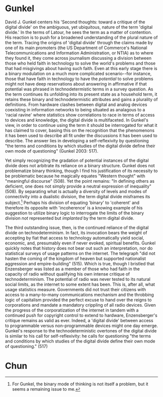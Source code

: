 
# Gunkel #

David J. Gunkel centers his 'Second thoughts: toward a critique of the digital divide' on the ambiguous, yet ubiquitous, nature of the term 'digital divide.' In the terms of Latour, he sees the term as a matter of contention. His reaction is to push for a broadened understanding of the plural nature of the term. Tracing the origins of 'digital divide' through the claims made by one of its main promoters (the US Department of Commerce's National Telecommunications and Information Administration, or NTIA) as to where they found it, they come across journalism discussing a division between those who held faith in technology to solve the world's problems and those that had misgivings about having such faith. Even at this early stage there is a binary modulation on a much more complicated scenario--for instance, those that have faith in technology to have the _potential_ to solve problems might not have deep reservations about answering in affirmative if that potential was phrased in technodetermistic terms in a survey question. As the term continues its unfolding into its present state as a household term, it retains these binary and technodetermistic attributes and gains a plurality of definitions. From hardware clashes between digital and analog devices coexisting in information networks to being situated as analagous to a 'racial ravine' where statistics show correlations to race in terms of access to devices and knowledge, the digital divide is multifaceted. In Gunkel's view, in order to continue using the term it should be interrogated for what it has claimed to cover, basing this on the recognition that the phenomenons it has been used to describe all fit under the discussions it has been used to describe. The answer lies in developing a self-reflexivity by questioning "the terms and conditions by which studies of the digital divide define their own mode of questioning" (Gunkel 2003: 517).

Yet simply recognizing the gradation of potential instances of the digital divide does not arbitrate its reliance on a binary structure. Gunkel does not problematize binary thinking, though I find his justification of its necessity to be problematic because he magically equates "Western thought" with "meaningful discourse" (508). Yet the point remains: "In defining others as deficient, one does not simply provide a neutral expression of inequality" (508). By separating what is actually a diversity of levels and modes of connectivity into a dualistic division, the term digital divide misframes its subject.[^1] Perhaps his division of equating 'binary' to 'coherent' and therefore its opposite with 'incoherence' is a knowing example of his suggestion to utilize binary logic to interrogate the limits of the binary division _not_ represented but _implanted_ by the term digital divide.

The third outstanding issue, then, is the continued reliance of the digital divide on technodeterminism. In fact, its invocation bears the weight of accepting by fiat that access to technology automatically yield social, economic, and, presumably even if never evoked, spiritual benefits. Gunkel quickly notes that history does not bear out such an interpretation, nor do statistical surveys of usage patterns on the internet. The telegraph "did not hasten the coming of the kingdom of heaven but supported nationalist aggression and empire-building" (515). Which is true, though I bristled that Enzensberger was listed as a member of those who had faith in the capacity of radio without qualifying his own intense critique of technodeterminism. The potential of radio was never tested to its natural social limits, as the internet to some extent has been. This is, after all, what usage statistics measure. Governments did not trust their citizens with access to a many-to-many communications mechanism and the throbbing logic of capitalism provided the perfect excuse to hand over the reigns to corporations and mandate a mandatory crippling of all radio devices. Given the progress of the corporatization of the internet in tandem with a continued push for copyright control to extend to hardware, Enzensberger's critique remains as valid as ever. Indeed, a 'digital divide' between access to programmable versus non-programmable devices might one day emerge. Gunkel's response to the technodeterministic overtones of the digital divide is similar to his call for self-reflexivity: he calls for questioning "the terms and conditions by which studies of the digital divide define their own mode of questioning." (517)

[^1]: For Gunkel, the binary mode of thinking is not itself a problem, but it seems a remaining issue to me.

# Chun #

